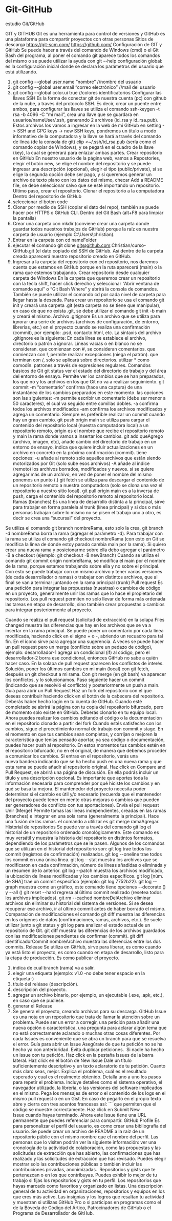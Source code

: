 # Git-GitHub
estudio Git/GitHub

GIT y GITHUB
Git es una herramienta para control de versiones y GitHub es una plataforma para compartir proyectos con otras personas
Sitios de descarga
https://git-scm.com/
https://github.com/ 
Configuración de GIT y GitHub
Se puede hacer a través del comando de Windows (cmd) o el Git Bash del programa, al poner el comando git aparece todos los comandos del mismo o se puede utilizar la ayuda con git --help
configuración global: 
es la configuración inicial donde se declara los parámetros del usuario que está utilizando. 
1. git config --global  user.name “nombre”  //nombre del usuario
2. git config --global  user.email “correo electrónico”  //mail del usuario
3. git config --global  color.ui true  //colores identificatorios
Configurar las llaves SSH
Es la forma de conectar git de nuestra cuenta (pc) con github de la nube, a través del protocolo SSH. Es decir, crear un puente entre ambos, para configurar las llaves se utiliza el comando ssh-keygen -t rsa -b 4096 -C “mi mail”, crea una llave que se guardara en usuarios/nameUser/.ssh, generando 2 archivos (id_rsa y id_rsa.pub).
Estos archivos los vamos a ingresar en la web de mi GitHub en setting -> SSH and GPG keys -> new SSH keys, pondremos un título a modo informativo de la computadora y la llave se hará a través del comando de línea (de la consola de git) clip <~/.ssh/id_rsa.pub (sería como el comando copiar de Windows), y se pegará en el cuadro de la llave (key), la cual se generará para enlazar ambas partes.
Crear repositorio en GitHub
En nuestro usuario de la página web, vamos a Repostories, elegir el botón new, se elige el nombre del repositorio y se puede ingresar una descripción (opcional), elegir el tipo (public/private), si se elige la segunda opción debe ser pago, y si queremos generar un archivo de texto plano con los datos del mismo, checar Add a README file, se debe seleccionar salvo que se esté importando un repositorio. Ultimo paso, crear el repositorio.
Clonar el repositorio a la computadora
Dentro del repositorio de GitHub
1. seleccionar el botón code
2. Clonar por medio de SSH (copiar el dato del repo), también se puede hacer por HTTPS o GitHub CLI. 
Dentro del Git Bash (alt+F8 para limpiar la pantalla)
3. Crear una carpeta con mkdir (conviene crear una carpeta donde guardar todos nuestros trabajos de GitHub) porque la raíz es nuestra carpeta de usuario (ejemplo C:\Users\christian).
4. Entrar en la carpeta con cd nameFolder
5. ejecutar el comando git clone git@github.com:Christian/curso-GitHub.git (el dato copiado del SSH de GitHub.
Así dentro de la carpeta creada aparecerá nuestro repositorio creado en GitHub.
6. Ingresar a la carpeta del repositorio con cd repositorio, nos daremos cuenta que estamos en GitHub porque en la ruta aparecerá (main) o la rama que estemos trabajando.
Crear repositorio desde cualquier carpeta de Windows
En la carpeta que queremos crear un repositorio con la tecla shift, hacer click derecho y seleccionar “Abrir ventana de comando aquí” o “Git Bash Where” y abrirá la consola de comandos. También se puede utilizar el comando cd por cada nivel de carpeta para llegar hasta la deseada.
Para crear un repositorio se usa el comando git init y creará una carpeta .git (esta carpeta no se tiene que manipular), en caso de que no exista .git, se debe utilizar el comando git init -b main y creará el mismo.
Archivo .gitignore 
Es un archivo que se utiliza para ignorar una serie de archivos (archivos de configuración, de entorno, librerías, etc.) en el proyecto cuando se realiza una confirmación (commit), por ejemplo: .psd, contacto.html, etc.
La sintaxis del archivo .gitignore es la siguiente:
En cada línea se establece el archivo, directorio o patrón a ignorar.
Líneas vacías o en blanco no se consideran.
que comienzan con #, se consideran comentarios.
que comienzan con !, permite realizar excepciones (niega el patrón).
que terminan con /, solo se aplicará sobre directorios.
utilizar * como comodín.
patrones a través de expresiones regulares.
Comandos básicos de Git
git status ver el estado del directorio de trabajo y del área del entorno de ensayo. Permite ver los cambios que se han preparados, los que no y los archivos en los que Git no va a realizar seguimiento. 
git commit -m “comentario” confirma (hace una captura) de una instantánea de los cambios preparados en este momento.  las opciones son las siguientes: -m permite escribir un comentario (debe ser menor a 50 caracteres), el cual va seguido entre comillas dobles.
-a confirma todos los archivos modificados
-am confirma los archivos modificados y agrega un comentario.
Siempre es preferible realizar un commit cuando hay un gran cambio. 
git push origin main se utiliza para cargar el contenido del repositorio local (nuestra computadora local) a un repositorio remoto, origin es el nombre que recibe el repositorio remoto y main la rama donde vamos a insertar los cambios.
git add queAgrego (archivo, imagen, etc), añade cambio del directorio de trabajo en un entorno de ensayo, indica que quiere incluir actualizaciones en un archivo en concreto en la próxima confirmación (commit). tiene opciones:
-u añade al remoto solo aquellos archivos que están siendo motorizados por Git (solo sube esos archivos)
-A añade al índice (remoto) los archivos borrados, modificados y nuevos.
si se quiere agregar más de un archivo, en vez de poner el nombre del mismo ponemos un punto (.)
git fetch se utiliza para descargar el contenido de un repositorio remoto a nuestra computadora (solo se clona una vez el repositorio a nuestro sitio local).
git pull origin main es a la inversa de push, carga el contenido del repositorio remoto al repositorio local.
Ramas (branches)
Es una línea de desarrollo distinta a la principal, sirve para trabajar en forma paralela al trunk (línea principal) y si dos o más personas trabajan sobre lo mismo no se pisen el trabajo uno a otro, es decir se crea una “sucursal” del proyecto.

Se utiliza el comando git branch nombreRama, esto solo la crea, git branch -d nombreRama borra la rama (agregar el parámetro -d). Para trabajar con la rama se utiliza el comando git checkout nombreRama (con esto en Git se modifica la línea de donde estoy parado cambia main por la rama). Si quiero crear una nueva rama y posicionarme sobre ella debo agregar el parámetro -B a checkout (ejemplo: git checkout -B newBranch)
Cuando se utiliza el comando git commit origin nombreRama, se modifica el main por el nombre de la rama, porque estamos trabajando sobre ella y no sobre el principal.
Con esto se puede trabajar con un mismo archivo y tener varias versiones (de cada desarrollador o ramas) o trabajar con distintos archivos, que al final se van a terminar juntando en la rama principal (trunk)
Pull request
Es una petición para integrar las propuestas (nuestras) o cambios de código en un proyecto, generalmente unir las ramas que lo hace el propietario del repositorio. Los pull request permiten no solo llevar de forma más ordenada las tareas en etapa de desarrollo, sino también crear propuestas o cambios para integrar posteriormente al proyecto. 

Cuando se realiza el pull request (solicitud de extracción) en la solapa Files changed muestra las diferencias que hay en los archivos que se va a insertar en la rama principal.
Se puede poner un comentario por cada línea modificada, haciendo click en el signo + o -, abriendo un recuadro para tal fin.
En el icono  sirve para  agregar una sugerencia.
A veces se puede hacer un pull request pero un merge (conflicto sobre un pedazo de código), ejemplo: desarrollador-1 agrega un condicional (if) al código, pero el desarrollador-2 borra ese condicional, entonces GitHub no sabe a quién hacer caso. En la solapa de pull request aparecen los conflictos de interés.
Solución, poner los últimos cambios en mi main (local) con git fetch, después un git checkout a mi rama. Con git merge (en git bash) va aparecer los conflictos, y lo solucionamos. Paso siguiente hacer un commit (indicando que se resolvió el conflicto) y posteriormente un push a main.
Guía para abrir un Pull Request
Haz un fork del repositorio con el que deseas contribuir haciendo click en el botón de la cabecera del repositorio. Deberás haber hecho login en tu cuenta de GitHub.
Cuando esté completado se abrirá la página con tu copia del repositorio bifurcado, pero de momento solo existe en GitHub. Deberás clonarlo en tu equipo local.
Ahora puedes realizar los cambios editando el código o la documentación en el repositorio clonado a partir del fork
Cuando estés satisfecho con los cambios, sigue el procedimiento normal de trabajo con commit y stage.
En el momento en que tus cambios sean completos, y corrijan o mejoren la característica que tenías pensado aportar, ya sea código o documentación, puedes hacer push al repositorio.
En estos momentos tus cambios estén en el repositorio bifurcado, no en el original, de manera que debemos proceder a comunicar los cambios. Si entras en el repositorio, verás una nueva bandera indicando que se ha hecho push en una nueva rama y que esta rama se puede añadir al repositorio original.
Haz click en Compare and Pull Request, se abrirá una página de discusión. En ella podrás incluir un título y una descripción opcional. Es importante que aportes toda la información necesaria para comprender por qué hiciste los cambios y en qué se basa tu mejora. El mantenedor del proyecto necesita poder determinar si el cambio es útil y/o necesario (recuerda que el mantenedor del proyecto puede tener en mente otras mejoras o cambios que pueden ser generadores de conflicto con tus aportaciones).
Envía el pull request
Unir (Merge)
Permite tomas las líneas independientes, creadas en las ramas (branches) e integrar en una sola rama (generalmente la principal).  Hace una fusión de las ramas. el comando a utilizar es git merge ramaAgregar.
Historial de repositorios
Se puede ver a través del comando git log el historial de un repositorio ordenado cronológicamente. Este comando es muy versátil y muestra la historia del repositorio en distintos formatos, dependiendo de los parámetros que se le pasen.
Algunos de los comandos que se utilizan en el historial del repositorio son:
git log trae todos los commit (registros de confirmación) realizados.
git log --oneline trae todos los commit en una única línea.
git log --stat muestra los archivos que se modificaron en cada confirmación, número de líneas añadidas o eliminada y un resumen de lo anterior.
git log --patch muestra los archivos modificado, la ubicación de líneas modificadas y los cambios específicos.
git log [núm. de SHA] trae un commit especifico (ejemplo: git log 7752b22).
git log --graph muestra como un gráfico, este comando tiene opciones --decorate () y --all ()
git reset --hard regresa al último commit realizado (resetea todos los archivos implicados).
git rm --cached nombreDelArchivo eliminar archivos sin eliminar su historial del sistema de versiones. Si se desea recuperar ese archivo, ir al último commit antes de haber borrado el mismo.
Comparación de modificaciones
el comando git diff muestra las diferencias en los orígenes de datos (confirmaciones, ramas, archivos, etc.). Se suele utilizar junto a git status y git log para analizar el estado actual de un repositorio de Git.
git diff muestra las diferencias de los archivos guardados con las modificaciones pendientes de confirmar (commit).
git diff identificadorCommit nombreArchivo muestra las diferencias entre los dos commits.
Release
Se utiliza en GitHub, sirve para liberar, es como cuando ya está listo el proyecto, es como cuando en etapa de desarrollo, listo para la etapa de producción. Es como publicar el proyecto.


1. indica de cual branch (rama) va a salir.
2. elegir una etiqueta (ejemplo: v1.0 -no debe tener espacio en la etiqueta-)
3. título del reléase (descripción).
4. descripción del proyecto.
5. agregar un archivo binario, por ejemplo, un ejecutable (.exe, .apk, etc.), en caso que se pudiese.
6. generar el Release
7. Se genera el proyecto, creando archivos para su descarga.
GitHub Issue
es una nota en un repositorio que trata de llamar la atención sobre un problema. Puede ser un error a corregir, una petición para añadir una nueva opción o característica, una pregunta para aclarar algún tema que no está correctamente aclarado o muchas otras cosas diferentes.
Por cada Issues es conveniente que se abra un branch para que se resuelva el error.
Guía para abrir un Issue
Asegúrate de que tu petición no se ha hecho ya con anterioridad. Evita duplicar peticiones.  
Si nadie ha hecho un issue con tu petición. Haz click en la pestaña Issues de la barra lateral.
Haz click en el botón de New Issue
Dale un título suficientemente descriptivo y un texto aclaratorio de tu petición. Cuanto más claro seas, mejor.
Explica el problema, cuál es el resultado esperado y cual es el realmente obtenido.
Detalla uno a uno los pasos para repetir el problema. Incluye detalles como el sistema operativo, el navegador utilizado, la librería, o las versiones del software implicados en el mismo.
Pega los mensajes de error o el contenido de los logs en el mismo pull request o en un Gist. En caso de pegarlo en el propio texto abre y cierra con tres acentos franceses así: ``` que permiten que el código se muestre correctamente.
Haz click en Submit New Issue cuando hayas terminado. Ahora este Issue tiene una URL permanente que puedes referenciar para compartir.
GitHub Profile
Es para personalizar el perfil del usuario, es como crear una bibliografía del usuario. Se puede crear un archivo de README a la raíz de un repositorio públic con el mismo nombre que el nombre del perfil.
Las personas que lo visiten podrán ver la siguiente información:
ver una cronología de tu actividad de colaboración, como las propuestas y las solicitudes de extracción que has abierto, las confirmaciones que has realizado y las solicitudes de extracción que has revisado. Puedes elegir mostrar solo las contribuciones públicas o también incluir las contribuciones privadas, anonimizadas. 
Repositorios y gists que te pertenezcan o en los que contribuyas. Puedes exhibir lo mejor de tu trabajo si fijas los repositorios y gists en tu perfil. 
Los repositorios que hayas marcado como favoritos y organizado en listas. Una descripción general de tu actividad en organizaciones, repositorios y equipos en los que eres más activo. 
Las insignias y los logros que resaltan tu actividad y muestran si utilizas GitHub Pro o si participas en programas como el de la Bóveda de Código del Ártico, Patrocinadores de GitHub o el Programa de Desarrollador de GitHub. 

